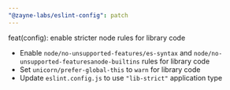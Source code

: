 ```yaml
---
"@zayne-labs/eslint-config": patch
---
```


feat(config): enable stricter node rules for library code

-  Enable `node/no-unsupported-features/es-syntax` and `node/no-unsupported-featuresanode-builtins` rules for library code
-  Set `unicorn/prefer-global-this` to `warn` for library code
-  Update `eslint.config.js` to use `"lib-strict"` application type
